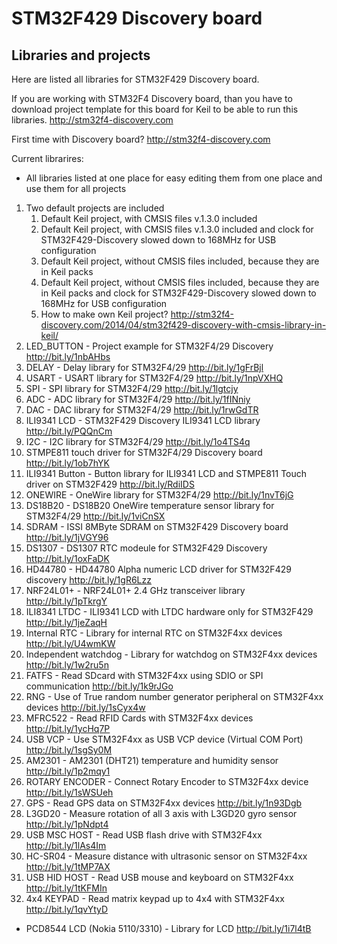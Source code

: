 # STM32F429 Discovery board
## Libraries and projects

Here are listed all libraries for STM32F429 Discovery board.

If you are working with STM32F4 Discovery board, than you have to download project template for this board for Keil to be able to run this libraries.
http://stm32f4-discovery.com


First time with Discovery board?
http://stm32f4-discovery.com

Current librarires:

- All libraries listed at one place for easy editing them from one place and use them for all projects

1. Two default projects are included
	1. Default Keil project, with CMSIS files v.1.3.0 included
	2. Default Keil project, with CMSIS files v.1.3.0 included and clock for STM32F429-Discovery slowed down to 168MHz for USB configuration
	3. Default Keil project, without CMSIS files included, because they are in Keil packs
	4. Default Keil project, without CMSIS files included, because they are in Keil packs and clock for STM32F429-Discovery slowed down to 168MHz for USB configuration
	5. How to make own Keil project? http://stm32f4-discovery.com/2014/04/stm32f429-discovery-with-cmsis-library-in-keil/
2. LED_BUTTON - Project example for STM32F4/29 Discovery
http://bit.ly/1nbAHbs
3. DELAY - Delay library for STM32F4/29
http://bit.ly/1gFrBjl
4. USART - USART library for STM32F4/29
http://bit.ly/1npVXHQ
5. SPI - SPI library for STM32F4/29
http://bit.ly/1lgtcjy
6. ADC - ADC library for STM32F4/29
http://bit.ly/1fINniy
7. DAC - DAC library for STM32F4/29
http://bit.ly/1rwGdTR
8. ILI9341 LCD - STM32F429 Discovery ILI9341 LCD library
http://bit.ly/PQQnCm
9. I2C - I2C library for STM32F4/29
http://bit.ly/1o4TS4q
10. STMPE811 touch driver for STM32F4/29 Discovery board
http://bit.ly/1ob7hYK
11. ILI9341 Button - Button library for ILI9341 LCD and STMPE811 Touch driver on STM32F429
http://bit.ly/RdiIDS
12. ONEWIRE - OneWire library for STM32F4/29
http://bit.ly/1nvT6jG
13. DS18B20 - DS18B20 OneWire temperature sensor library for STM32F4/29
http://bit.ly/1viCnSX
14. SDRAM - ISSI 8MByte SDRAM on STM32F429 Discovery board
http://bit.ly/1jVGY96
15. DS1307 - DS1307 RTC modeule for STM32F429 Discovery
http://bit.ly/1oxFaDK
16. HD44780 - HD44780 Alpha numeric LCD driver for STM32F429 discovery
http://bit.ly/1gR6Lzz
17. NRF24L01+ - NRF24L01+ 2.4 GHz transceiver library
http://bit.ly/1pTkrgY
18. ILI8341 LTDC - ILI9341 LCD with LTDC hardware only for STM32F429
http://bit.ly/1jeZaqH
19. Internal RTC - Library for internal RTC on STM32F4xx devices
http://bit.ly/U4wmKW
20. Independent watchdog - Library for watchdog on STM32F4xx devices
http://bit.ly/1w2ru5n
21. FATFS - Read SDcard with STM32F4xx using SDIO or SPI communication
http://bit.ly/1k9rJGo
22. RNG - Use of True random number generator peripheral on STM32F4xx devices
http://bit.ly/1sCyx4w
23. MFRC522 - Read RFID Cards with STM32F4xx devices
http://bit.ly/1ycHq7P
24. USB VCP - Use STM32F4xx as USB VCP device (Virtual COM Port)
http://bit.ly/1sgSy0M
25. AM2301 - AM2301 (DHT21) temperature and humidity sensor
http://bit.ly/1p2mqy1 
26. ROTARY ENCODER - Connect Rotary Encoder to STM32F4xx device
http://bit.ly/1sWSUeh
27. GPS - Read GPS data on STM32F4xx devices
http://bit.ly/1n93Dgb
28. L3GD20 - Measure rotation of all 3 axis with L3GD20 gyro sensor
http://bit.ly/1pNdpt4
29. USB MSC HOST - Read USB flash drive with STM32F4xx
http://bit.ly/1lAs4Im
30. HC-SR04 - Measure distance with ultrasonic sensor on STM32F4xx
http://bit.ly/1tMP7AX
31. USB HID HOST - Read USB mouse and keyboard on STM32F4xx
http://bit.ly/1tKFMIn
32. 4x4 KEYPAD - Read matrix keypad up to 4x4 with STM32F4xx
http://bit.ly/1qvYtyD

- PCD8544 LCD (Nokia 5110/3310) - Library for LCD
http://bit.ly/1i7l4tB